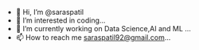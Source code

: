 - 👋 Hi, I’m @saraspatil
- 👀 I’m interested in coding...
- 🌱 I’m currently working on Data Science,AI and ML ...
- 📫 How to reach me saraspatil92@gmail.com...

<!---
saraspatil/saraspatil is a ✨ special ✨ repository because its `README.md` (this file) appears on your GitHub profile.
You can click the Preview link to take a look at your changes.
--->

